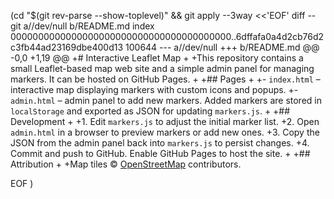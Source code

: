  (cd "$(git rev-parse --show-toplevel)" && git apply --3way <<'EOF' 
diff --git a//dev/null b/README.md
index 0000000000000000000000000000000000000000..6dffafa0a4d2cb76d2c3fb44ad23169dbe400d13 100644
--- a//dev/null
+++ b/README.md
@@ -0,0 +1,19 @@
+# Interactive Leaflet Map
+
+This repository contains a small Leaflet-based map web site and a simple admin panel for managing markers. It can be hosted on GitHub Pages.
+
+## Pages
+
+- `index.html` – interactive map displaying markers with custom icons and popups.
+- `admin.html` – admin panel to add new markers. Added markers are stored in `localStorage` and exported as JSON for updating `markers.js`.
+
+## Development
+
+1. Edit `markers.js` to adjust the initial marker list.
+2. Open `admin.html` in a browser to preview markers or add new ones.
+3. Copy the JSON from the admin panel back into `markers.js` to persist changes.
+4. Commit and push to GitHub. Enable GitHub Pages to host the site.
+
+## Attribution
+
+Map tiles © [OpenStreetMap](https://www.openstreetmap.org/) contributors.
 
EOF
)
